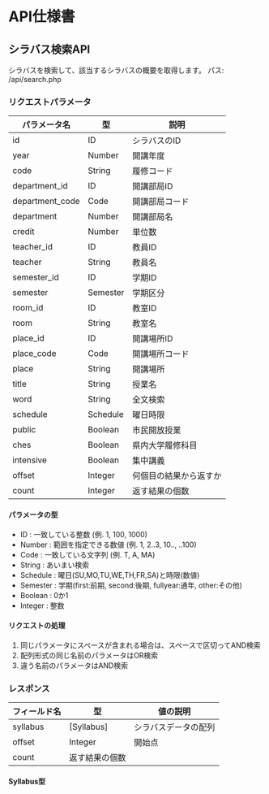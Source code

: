 # API仕様書

## シラバス検索API
シラバスを検索して、該当するシラバスの概要を取得します。
パス: /api/search.php

### リクエストパラメータ
| パラメータ名 | 型 | 説明 |
|--------------|----|------|
| id | ID | シラバスのID |
| year | Number | 開講年度 |
| code | String | 履修コード |
| department_id | ID | 開講部局ID |
| department_code | Code | 開講部局コード |
| department | Number | 開講部局名 |
| credit | Number | 単位数 |
| teacher_id | ID | 教員ID |
| teacher | String | 教員名 |
| semester_id | ID | 学期ID |
| semester | Semester | 学期区分 |
| room_id | ID | 教室ID |
| room | String | 教室名 |
| place_id | ID | 開講場所ID |
| place_code | Code | 開講場所コード |
| place | String | 開講場所 |
| title | String | 授業名 |
| word | String | 全文検索 |
| schedule | Schedule | 曜日時限 |
| public | Boolean | 市民開放授業 |
| ches | Boolean | 県内大学履修科目 |
| intensive | Boolean | 集中講義 |
| offset | Integer | 何個目の結果から返すか |
| count | Integer | 返す結果の個数 |

#### パラメータの型
- ID : 一致している整数 (例. 1, 100, 1000)
- Number : 範囲を指定できる数値 (例. 1, 2..3, 10.., ..100)
- Code : 一致している文字列 (例. T, A, MA)
- String : あいまい検索
- Schedule : 曜日(SU,MO,TU,WE,TH,FR,SA)と時限(数値)
- Semester : 学期(first:前期, second:後期, fullyear:通年, other:その他)
- Boolean : 0か1
- Integer : 整数

#### リクエストの処理
1. 同じパラメータにスペースが含まれる場合は、スペースで区切ってAND検索
2. 配列形式の同じ名前のパラメータはOR検索
3. 違う名前のパラメータはAND検索

### レスポンス
| フィールド名 | 型 | 値の説明 |
|--------------|----|----------|
| syllabus | [Syllabus] | シラバスデータの配列 |
| offset | Integer | 開始点 |
| count | 返す結果の個数 |

#### Syllabus型

